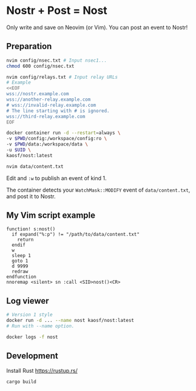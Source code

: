 # Nostr + Post = Nost

Only write and save on Neovim (or Vim). You can post an event to Nostr!

## Preparation

```sh
nvim config/nsec.txt # Input nsec1...
chmod 600 config/nsec.txt

nvim config/relays.txt # Input relay URLs
# Example
<<EOF
wss://nostr.example.com
wss://another-relay.example.com
# wss://invalid-relay.example.com
# The line starting with # is ignored.
wss://third-relay.example.com
EOF

docker container run -d --restart=always \
-v $PWD/config:/workspace/config:ro \
-v $PWD/data:/workspace/data \
-u $UID \
kaosf/nost:latest

nvim data/content.txt
```

Edit and `:w` to publish an event of kind 1.

The container detects your `WatchMask::MODIFY` event of `data/content.txt`, and post it to Nostr.

## My Vim script example

```vim
function! s:nost()
  if expand("%:p") != "/path/to/data/content.txt"
    return
  endif
  w
  sleep 1
  goto 1
  d 9999
  redraw
endfunction
nnoremap <silent> sn :call <SID>nost()<CR>
```

## Log viewer

```sh
# Version 1 style
docker run -d ... --name nost kaosf/nost:latest
# Run with --name option.

docker logs -f nost
```

## Development

Install Rust https://rustup.rs/

```sh
cargo build
```
